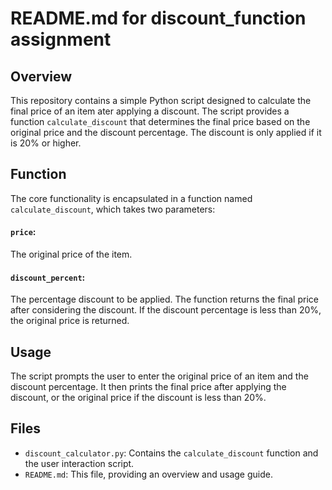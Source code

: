 # README.md for discount_function assignment

## Overview
This repository contains a simple Python script designed to calculate the final price of an item ater applying a discount. The script provides a function `calculate_discount` that determines the final price based on the original price and the discount percentage. The discount is only applied if it is 20% or higher.

## Function
The core functionality is encapsulated in a function named `calculate_discount`, which takes two parameters:

#### `price`:
 The original price of the item.
#### `discount_percent`:
 The percentage discount to be applied.
The function returns the final price after considering the discount. If the discount percentage is less than 20%, the original price is returned.

## Usage
The script prompts the user to enter the original price of an item and the discount percentage. It then prints the final price after applying the discount, or the original price if the discount is less than 20%.


## Files
- `discount_calculator.py`: Contains the `calculate_discount` function and the user interaction script.
- `README.md`: This file, providing an overview and usage guide.
